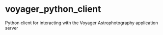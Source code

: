 # voyager_python_client
Python client for interacting with the Voyager Astrophotography application server
